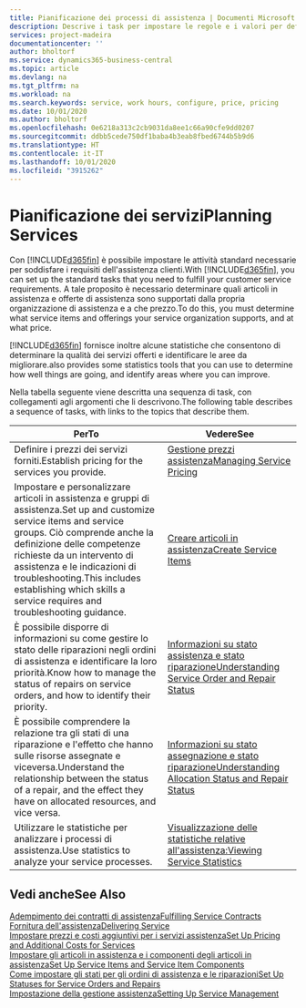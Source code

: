 ```yaml
---
title: Pianificazione dei processi di assistenza | Documenti Microsoft
description: Descrive i task per impostare le regole e i valori per definire i criteri e i processi di assistenza.
services: project-madeira
documentationcenter: ''
author: bholtorf
ms.service: dynamics365-business-central
ms.topic: article
ms.devlang: na
ms.tgt_pltfrm: na
ms.workload: na
ms.search.keywords: service, work hours, configure, price, pricing
ms.date: 10/01/2020
ms.author: bholtorf
ms.openlocfilehash: 0e6218a313c2cb9031da8ee1c66a90cfe9dd0207
ms.sourcegitcommit: ddbb5cede750df1baba4b3eab8fbed6744b5b9d6
ms.translationtype: HT
ms.contentlocale: it-IT
ms.lasthandoff: 10/01/2020
ms.locfileid: "3915262"
---
```

# <a name="planning-services"></a><span data-ttu-id="8385b-103">Pianificazione dei servizi</span><span class="sxs-lookup"><span data-stu-id="8385b-103">Planning Services</span></span>
<span data-ttu-id="8385b-104">Con [!INCLUDE[d365fin](includes/d365fin_md.md)] è possibile impostare le attività standard necessarie per soddisfare i requisiti dell'assistenza clienti.</span><span class="sxs-lookup"><span data-stu-id="8385b-104">With [!INCLUDE[d365fin](includes/d365fin_md.md)], you can set up the standard tasks that you need to fulfill your customer service requirements.</span></span> <span data-ttu-id="8385b-105">A tale proposito è necessario determinare quali articoli in assistenza e offerte di assistenza sono supportati dalla propria organizzazione di assistenza e a che prezzo.</span><span class="sxs-lookup"><span data-stu-id="8385b-105">To do this, you must determine what service items and offerings your service organization supports, and at what price.</span></span>   

[!INCLUDE[d365fin](includes/d365fin_md.md)] <span data-ttu-id="8385b-106">fornisce inoltre alcune statistiche che consentono di determinare la qualità dei servizi offerti e identificare le aree da migliorare.</span><span class="sxs-lookup"><span data-stu-id="8385b-106">also provides some statistics tools that you can use to determine how well things are going, and identify areas where you can improve.</span></span>
  
<span data-ttu-id="8385b-107">Nella tabella seguente viene descritta una sequenza di task, con collegamenti agli argomenti che li descrivono.</span><span class="sxs-lookup"><span data-stu-id="8385b-107">The following table describes a sequence of tasks, with links to the topics that describe them.</span></span>   
  
|<span data-ttu-id="8385b-108">**Per**</span><span class="sxs-lookup"><span data-stu-id="8385b-108">**To**</span></span>|<span data-ttu-id="8385b-109">**Vedere**</span><span class="sxs-lookup"><span data-stu-id="8385b-109">**See**</span></span>|  
|------------|-------------|  
|<span data-ttu-id="8385b-110">Definire i prezzi dei servizi forniti.</span><span class="sxs-lookup"><span data-stu-id="8385b-110">Establish pricing for the services you provide.</span></span>|[<span data-ttu-id="8385b-111">Gestione prezzi assistenza</span><span class="sxs-lookup"><span data-stu-id="8385b-111">Managing Service Pricing</span></span>](service-service-price-management.md)|
|<span data-ttu-id="8385b-112">Impostare e personalizzare articoli in assistenza e gruppi di assistenza.</span><span class="sxs-lookup"><span data-stu-id="8385b-112">Set up and customize service items and service groups.</span></span> <span data-ttu-id="8385b-113">Ciò comprende anche la definizione delle competenze richieste da un intervento di assistenza e le indicazioni di troubleshooting.</span><span class="sxs-lookup"><span data-stu-id="8385b-113">This includes establishing which skills a service requires and troubleshooting guidance.</span></span>| [<span data-ttu-id="8385b-114">Creare articoli in assistenza</span><span class="sxs-lookup"><span data-stu-id="8385b-114">Create Service Items</span></span>](service-how-to-create-service-items.md)|  
|<span data-ttu-id="8385b-115">È possibile disporre di informazioni su come gestire lo stato delle riparazioni negli ordini di assistenza e identificare la loro priorità.</span><span class="sxs-lookup"><span data-stu-id="8385b-115">Know how to manage the status of repairs on service orders, and how to identify their priority.</span></span>|[<span data-ttu-id="8385b-116">Informazioni su stato assistenza e stato riparazione</span><span class="sxs-lookup"><span data-stu-id="8385b-116">Understanding Service Order and Repair Status</span></span>](service-service-order-status-and-repair-status.md)|  
|<span data-ttu-id="8385b-117">È possibile comprendere la relazione tra gli stati di una riparazione e l'effetto che hanno sulle risorse assegnate e viceversa.</span><span class="sxs-lookup"><span data-stu-id="8385b-117">Understand the relationship between the status of a repair, and the effect they have on allocated resources, and vice versa.</span></span>|[<span data-ttu-id="8385b-118">Informazioni su stato assegnazione e stato riparazione</span><span class="sxs-lookup"><span data-stu-id="8385b-118">Understanding Allocation Status and Repair Status</span></span>](service-allocation-status-and-repair-status.md)|  
|<span data-ttu-id="8385b-119">Utilizzare le statistiche per analizzare i processi di assistenza.</span><span class="sxs-lookup"><span data-stu-id="8385b-119">Use statistics to analyze your service processes.</span></span> | [<span data-ttu-id="8385b-120">Visualizzazione delle statistiche relative all'assistenza:</span><span class="sxs-lookup"><span data-stu-id="8385b-120">Viewing Service Statistics</span></span>](service-service-statistics.md) |

## <a name="see-also"></a><span data-ttu-id="8385b-121">Vedi anche</span><span class="sxs-lookup"><span data-stu-id="8385b-121">See Also</span></span>
[<span data-ttu-id="8385b-122">Adempimento dei contratti di assistenza</span><span class="sxs-lookup"><span data-stu-id="8385b-122">Fulfilling Service Contracts</span></span>](service-fulfill-service-contracts.md)  
[<span data-ttu-id="8385b-123">Fornitura dell'assistenza</span><span class="sxs-lookup"><span data-stu-id="8385b-123">Delivering Service</span></span>](service-deliver-service.md)  
[<span data-ttu-id="8385b-124">Impostare prezzi e costi aggiuntivi per i servizi assistenza</span><span class="sxs-lookup"><span data-stu-id="8385b-124">Set Up Pricing and Additional Costs for Services</span></span>](service-how-setup-service-costs-pricing.md)  
[<span data-ttu-id="8385b-125">Impostare gli articoli in assistenza e i componenti degli articoli in assistenza</span><span class="sxs-lookup"><span data-stu-id="8385b-125">Set Up Service Items and Service Item Components</span></span>](service-how-setup-service-items.md)  
[<span data-ttu-id="8385b-126">Come impostare gli stati per gli ordini di assistenza e le riparazioni</span><span class="sxs-lookup"><span data-stu-id="8385b-126">Set Up Statuses for Service Orders and Repairs</span></span>](service-order-repair-status.md)  
[<span data-ttu-id="8385b-127">Impostazione della gestione assistenza</span><span class="sxs-lookup"><span data-stu-id="8385b-127">Setting Up Service Management</span></span>](service-setup-service.md)  
